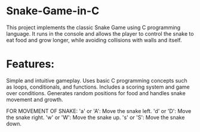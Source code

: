 # Snake-Game-in-C
This project implements the classic Snake Game using C programming language. It runs in the console and allows the player to control the snake to eat food and grow longer, while avoiding collisions with walls and itself.
# Features:
Simple and intuitive gameplay.
Uses basic C programming concepts such as loops, conditionals, and functions.
Includes a scoring system and game over conditions.
Generates random positions for food and handles snake movement and growth.

FOR MOVEMENT OF SNAKE:
'a' or 'A': Move the snake left. 
'd' or 'D': Move the snake right. 
'w' or 'W': Move the snake up.
's' or 'S': Move the snake down. 
